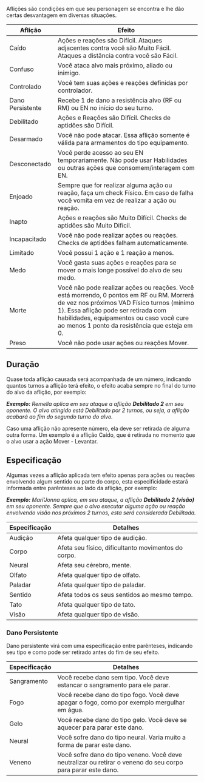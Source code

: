 Aflições são condições em que seu personagem se encontra e lhe dão certas desvantagem em diversas situações.

| Aflição          | Efeito                                                                                                                                                                                                                                                                       |
| ---------------- | ---------------------------------------------------------------------------------------------------------------------------------------------------------------------------------------------------------------------------------------------------------------------------- |
| Caído            | Ações e reações são Difícil. Ataques adjacentes contra você são Muito Fácil. Ataques a distância contra você são Fácil.                                                                                                                                                      |
| Confuso          | Você ataca alvo mais próximo, aliado ou inimigo.                                                                                                                                                                                                                             |
| Controlado       | Você tem suas ações e reações definidas por controlador.                                                                                                                                                                                                                     |
| Dano Persistente | Recebe 1 de dano a resistência alvo (RF ou RM) ou EN no início do seu turno.                                                                                                                                                                                                 |
| Debilitado       | Ações e Reações são Difícil. Checks de aptidões são Difícil.                                                                                                                                                                                                                 |
| Desarmado        | Você não pode atacar. Essa aflição somente é válida para armamentos do tipo equipamento.                                                                                                                                                                                     |
| Desconectado     | Você perde acesso ao seu EN temporariamente. Não pode usar Habilidades ou outras ações que consomem/interagem com EN.                                                                                                                                                        |
| Enjoado          | Sempre que for realizar alguma ação ou reação, faça um check Físico. Em caso de falha você vomita em vez de realizar a ação ou reação.                                                                                                                                       |
| Inapto           | Ações e reações são Muito Difícil. Checks de aptidões são Muito Difícil.                                                                                                                                                                                                     |
| Incapacitado     | Você não pode realizar ações ou reações. Checks de aptidões falham automaticamente.                                                                                                                                                                                          |
| Limitado         | Você possui 1 ação e 1 reação a menos.                                                                                                                                                                                                                                       |
| Medo             | Você gasta suas ações e reações para se mover o mais longe possível do alvo de seu medo.                                                                                                                                                                                     |
| Morte            | Você não pode realizar ações ou reações. Você está morrendo, 0 pontos em RF ou RM. Morrerá de vez nos próximos VAD Físico turnos (mínimo 1). Essa aflição pode ser retirada com habilidades, equipamentos ou caso você cure ao menos 1 ponto da resistência que esteja em 0. |
| Preso            | Você não pode usar ações ou reações Mover.                                                                                                                                                                                                                                   |

## Duração

Quase toda aflição causada será acompanhada de um número, indicando quantos turnos a aflição terá efeito, o efeito acaba sempre no final do turno do alvo da aflição, por exemplo:

**_Exemplo:_** _Remella aplica em seu ataque a aflição **Debilitado 2** em seu oponente. O alvo atingido está Debilitado por 2 turnos, ou seja, a aflição acabará ao fim do segundo turno do alvo._

Caso uma aflição não apresente número, ela deve ser retirada de alguma outra forma. Um exemplo é a aflição Caído, que é retirada no momento que o alvo usar a ação Mover - Levantar.


## Especificação

Algumas vezes a aflição aplicada tem efeito apenas para ações ou reações envolvendo algum sentido ou parte do corpo, esta especificidade estará informada entre parênteses ao lado da aflição, por exemplo:

**_Exemplo:_** _Mari'Jonna aplica, em seu ataque, a aflição **Debilitado 2 (visão)** em seu oponente. Sempre que o alvo executar alguma ação ou reação envolvendo visão nos próximos 2 turnos, esta será considerada Debilitada._

| Especificação | Detalhes                                            |
| ------------- | --------------------------------------------------- |
| Audição       | Afeta qualquer tipo de audição.                     |
| Corpo         | Afeta seu físico, dificultanto movimentos do corpo. |
| Neural        | Afeta seu cérebro, mente.                           |
| Olfato        | Afeta qualquer tipo de olfato.                      |
| Paladar       | Afeta qualquer tipo de paladar.                     |
| Sentido       | Afeta todos os seus sentidos ao mesmo tempo.        |
| Tato          | Afeta qualquer tipo de tato.                        |
| Visão         | Afeta qualquer tipo de visão.                       |

### Dano Persistente

Dano persistente virá com uma especificação entre parênteses, indicando seu tipo e como pode ser retirado antes do fim de seu efeito.

| Especificação | Detalhes                                                                                                     |
| ------------- | ------------------------------------------------------------------------------------------------------------ |
| Sangramento   | Você recebe dano sem tipo. Você deve estancar o sangramento para ele parar.                                  |
| Fogo          | Você recebe dano do tipo fogo. Você deve apagar o fogo, como por exemplo mergulhar em água.                  |
| Gelo          | Você recebe dano do tipo gelo. Você deve se aquecer para parar este dano.                                    |
| Neural        | Você sofre dano do tipo neural. Varia muito a forma de parar este dano.                                      |
| Veneno        | Você sofre dano do tipo veneno. Você deve neutralizar ou retirar o veneno do seu corpo para parar este dano. |

